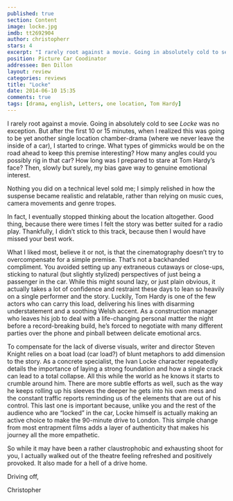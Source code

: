 ```yaml
---
published: true
section: Content
image: locke.jpg
imdb: tt2692904
author: christopherr
stars: 4
excerpt: "I rarely root against a movie. Going in absolutely cold to see Locke was no exception. But after the first 10 or 15 minutes, when I realized this was going to be yet another single location chamber-drama (where we never leave the inside of a car), I started to cringe. "
position: Picture Car Coodinator
addressee: Ben Dillon
layout: review
categories: reviews
title: "Locke"
date: 2014-06-10 15:35
comments: true
tags: [drama, english, Letters, one location, Tom Hardy]
---
```

<p class="Body">I rarely root against a movie. Going in absolutely cold to see <em>Locke</em> was no exception. But after the first 10 or 15 minutes, when I realized this was going to be yet another single location chamber-drama (where we never leave the inside of a car), I started to cringe. What types of gimmicks would be on the road ahead to keep this premise interesting? How many angles could you possibly rig in that car? How long was I prepared to stare at Tom Hardy&rsquo;s face? Then, slowly but surely, my bias gave way to genuine emotional interest.&nbsp;</p>
<p class="Body">Nothing you did on a technical level sold me; I simply relished in how the suspense became realistic and relatable, rather than relying on music cues, camera movements and genre tropes. &nbsp;</p>
<p class="Body">In fact, I eventually stopped thinking about the location altogether. Good thing, because there were times I felt the story was better suited for a radio play. Thankfully, I didn&#8217;t stick to this track, because then I would have missed your best work.&nbsp;</p>
<p class="Body">What I liked most, believe it or not, is that the cinematography doesn&rsquo;t try to overcompensate for a simple premise. That&rsquo;s not a backhanded compliment. You avoided setting up any extraneous cutaways or close-ups, sticking to natural (but slightly stylized) perspectives of just being a passenger in the car. While this might sound lazy, or just plain obvious, it actually takes a lot of confidence and restraint these days to lean so heavily on a single performer and the story. Luckily, Tom Hardy is one of the few actors who can carry this load, delivering his lines with disarming understatement and a soothing Welsh accent. As a construction manager who leaves his job to deal with a life-changing personal matter the night before a record-breaking build, he&rsquo;s forced to negotiate with many different parties over the phone and pinball between delicate emotional arcs.</p>
<p class="Body">To compensate for the lack of diverse visuals, writer and director Steven Knight relies on a boat load (car load?) of blunt metaphors to add dimension to the story. As a concrete specialist, the Ivan Locke character repeatedly details the importance of laying a strong foundation and how a single crack can lead to a total collapse. All this while the world as he knows it starts to crumble around him. There are more subtle efforts as well, such as the way he keeps rolling up his sleeves the deeper he gets into his own mess and the constant traffic reports reminding us of the elements that are out of his control. This last one is important because, unlike you and the rest of the audience who are &ldquo;locked&rdquo; in the car, Locke himself is actually making an active choice to make the 90-minute drive to London. This simple change from most entrapment films adds a layer of authenticity that makes his journey all the more empathetic.&nbsp;</p>
<p class="Body">So while it may have been a rather claustrophobic and exhausting shoot for you, I actually walked out of the theatre feeling refreshed and positively provoked. It also made for a hell of a drive home.</p>
<p class="Body">Driving off,</p>
<p class="Body">Christopher</p>
